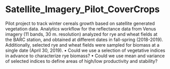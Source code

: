 # Satellite_Imagery_Pilot_CoverCrops
Pilot project to track winter cereals growth based on satellite generated vegetation data.
Analytics workflow for the reflectance data from Venus imagery (11 bands, 30 m. resolution) analyzed for rye and wheat fields at the BARC station, and obtained at different dates in fall-spring (2018-2019). Additionally, selected rye and wheat fields were sampled for biomass at a single date (April 30, 2019).
•	Could we use a selection of vegetative indices in advance to characterize rye biomass?
•	Could we use mean and variance of selected indices to define areas of high/low productivity and stability?
